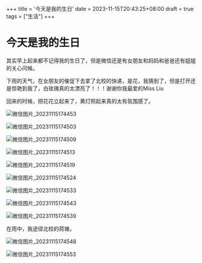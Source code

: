 +++
title = '今天是我的生日'
date = 2023-11-15T20:43:25+08:00
draft = true
tags = ["生活"]
+++
# 今天是我的生日

其实早上起来都不记得我的生日了，但是微信还是有女朋友和妈妈和爸爸还有姐姐的关心问候。

下雨的天气，在女朋友的催促下去拿了北校的快递，是花，我猜到了，但是打开还是惊艳到我了，白玫瑰真的太漂亮了！！！谢谢你我最爱的Miss Liu

回来的时候，把花花立起来了，黄灯照起来真的太有氛围感了。

![微信图片_20231115174453](https://cdn.jsdelivr.net/gh/Todreamr/img-cloud/img/202311151750068.jpg)

![微信图片_20231115174503](https://cdn.jsdelivr.net/gh/Todreamr/img-cloud/img/202311151749387.jpg)

![微信图片_20231115174509](https://cdn.jsdelivr.net/gh/Todreamr/img-cloud/img/202311151749175.jpg)

![微信图片_20231115174513](https://cdn.jsdelivr.net/gh/Todreamr/img-cloud/img/202311151750455.jpg)

![微信图片_20231115174519](https://cdn.jsdelivr.net/gh/Todreamr/img-cloud/img/202311151750301.jpg)

![微信图片_20231115174524](https://cdn.jsdelivr.net/gh/Todreamr/img-cloud/img/202311151750853.jpg)

![微信图片_20231115174533](https://cdn.jsdelivr.net/gh/Todreamr/img-cloud/img/202311151751027.jpg)

![微信图片_20231115174543](https://cdn.jsdelivr.net/gh/Todreamr/img-cloud/img/202311151751142.jpg)

![微信图片_20231115174539](https://cdn.jsdelivr.net/gh/Todreamr/img-cloud/img/202311151751440.jpg)

在雨中，我途径北校的荷塘。

![微信图片_20231115174548](https://cdn.jsdelivr.net/gh/Todreamr/img-cloud/img/202311151751354.jpg)

![微信图片_20231115174553](https://cdn.jsdelivr.net/gh/Todreamr/img-cloud/img/202311151751548.jpg)

